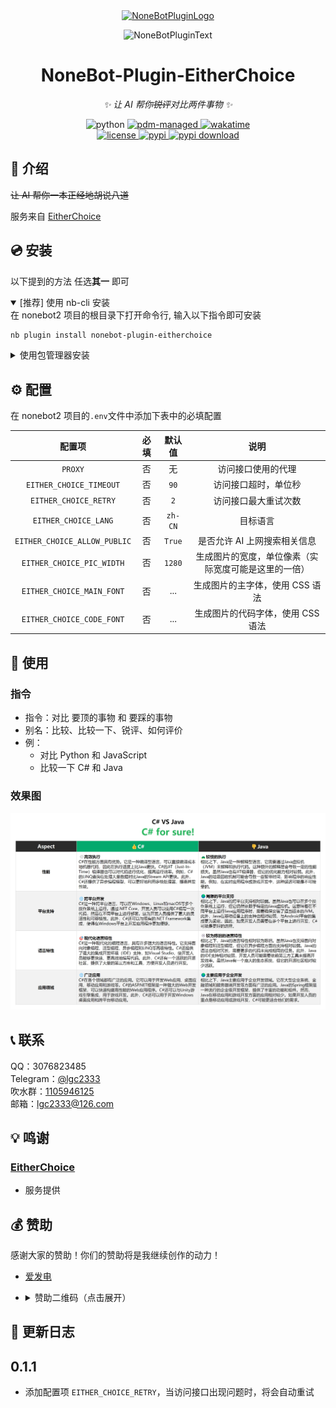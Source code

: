 <!-- markdownlint-disable MD031 MD033 MD036 MD041 -->

<div align="center">

<a href="https://v2.nonebot.dev/store">
  <img src="https://raw.githubusercontent.com/A-kirami/nonebot-plugin-template/resources/nbp_logo.png" width="180" height="180" alt="NoneBotPluginLogo">
</a>

<p>
  <img src="https://raw.githubusercontent.com/A-kirami/nonebot-plugin-template/resources/NoneBotPlugin.svg" width="240" alt="NoneBotPluginText">
</p>

# NoneBot-Plugin-EitherChoice

_✨ 让 AI 帮你~~锐评~~对比两件事物 ✨_

<img src="https://img.shields.io/badge/python-3.8+-blue.svg" alt="python">
<a href="https://pdm.fming.dev">
  <img src="https://img.shields.io/badge/pdm-managed-blueviolet" alt="pdm-managed">
</a>
<a href="https://wakatime.com/badge/user/b61b0f9a-f40b-4c82-bc51-0a75c67bfccf/project/aee0950c-6290-4b95-ab49-c0982bd7e27d">
  <img src="https://wakatime.com/badge/user/b61b0f9a-f40b-4c82-bc51-0a75c67bfccf/project/aee0950c-6290-4b95-ab49-c0982bd7e27d.svg" alt="wakatime">
</a>

<br />

<a href="./LICENSE">
  <img src="https://img.shields.io/github/license/lgc-NB2Dev/nonebot-plugin-eitherchoice.svg" alt="license">
</a>
<a href="https://pypi.python.org/pypi/nonebot-plugin-eitherchoice">
  <img src="https://img.shields.io/pypi/v/nonebot-plugin-eitherchoice.svg" alt="pypi">
</a>
<a href="https://pypi.python.org/pypi/nonebot-plugin-eitherchoice">
  <img src="https://img.shields.io/pypi/dm/nonebot-plugin-eitherchoice" alt="pypi download">
</a>

</div>

## 📖 介绍

~~让 AI 帮你一本正经地胡说八道~~

服务来自 [EitherChoice](https://eitherchoice.com/)

## 💿 安装

以下提到的方法 任选**其一** 即可

<details open>
<summary>[推荐] 使用 nb-cli 安装</summary>
在 nonebot2 项目的根目录下打开命令行, 输入以下指令即可安装

```bash
nb plugin install nonebot-plugin-eitherchoice
```

</details>

<details>
<summary>使用包管理器安装</summary>
在 nonebot2 项目的插件目录下, 打开命令行, 根据你使用的包管理器, 输入相应的安装命令

<details>
<summary>pip</summary>

```bash
pip install nonebot-plugin-eitherchoice
```

</details>
<details>
<summary>pdm</summary>

```bash
pdm add nonebot-plugin-eitherchoice
```

</details>
<details>
<summary>poetry</summary>

```bash
poetry add nonebot-plugin-eitherchoice
```

</details>
<details>
<summary>conda</summary>

```bash
conda install nonebot-plugin-eitherchoice
```

</details>

打开 nonebot2 项目根目录下的 `pyproject.toml` 文件, 在 `[tool.nonebot]` 部分的 `plugins` 项里追加写入

```toml
[tool.nonebot]
plugins = [
    # ...
    "nonebot_plugin_eitherchoice"
]
```

</details>

## ⚙️ 配置

在 nonebot2 项目的`.env`文件中添加下表中的必填配置

|            配置项            | 必填 | 默认值  |                         说明                         |
| :--------------------------: | :--: | :-----: | :--------------------------------------------------: |
|           `PROXY`            |  否  |   无    |                  访问接口使用的代理                  |
|   `EITHER_CHOICE_TIMEOUT`    |  否  |  `90`   |                 访问接口超时，单位秒                 |
|    `EITHER_CHOICE_RETRY`     |  否  |   `2`   |                 访问接口最大重试次数                 |
|     `EITHER_CHOICE_LANG`     |  否  | `zh-CN` |                       目标语言                       |
| `EITHER_CHOICE_ALLOW_PUBLIC` |  否  | `True`  |             是否允许 AI 上网搜索相关信息             |
|  `EITHER_CHOICE_PIC_WIDTH`   |  否  | `1280`  | 生成图片的宽度，单位像素（实际宽度可能是这里的一倍） |
|  `EITHER_CHOICE_MAIN_FONT`   |  否  |   ...   |           生成图片的主字体，使用 CSS 语法            |
|  `EITHER_CHOICE_CODE_FONT`   |  否  |   ...   |          生成图片的代码字体，使用 CSS 语法           |

## 🎉 使用

### 指令

- 指令：对比 要顶的事物 和 要踩的事物
- 别名：比较、比较一下、锐评、如何评价
- 例：
  - 对比 Python 和 JavaScript
  - 比较一下 C# 和 Java

### 效果图

![Alt text](https://raw.githubusercontent.com/lgc-NB2Dev/readme/main/eitherchoice/example.png)

## 📞 联系

QQ：3076823485  
Telegram：[@lgc2333](https://t.me/lgc2333)  
吹水群：[1105946125](https://jq.qq.com/?_wv=1027&k=Z3n1MpEp)  
邮箱：<lgc2333@126.com>

## 💡 鸣谢

### [EitherChoice](https://eitherchoice.com/)

- 服务提供

## 💰 赞助

感谢大家的赞助！你们的赞助将是我继续创作的动力！

- [爱发电](https://afdian.net/@lgc2333)
- <details>
    <summary>赞助二维码（点击展开）</summary>

  ![讨饭](https://raw.githubusercontent.com/lgc2333/ShigureBotMenu/master/src/imgs/sponsor.png)

  </details>

## 📝 更新日志

## 0.1.1

- 添加配置项 `EITHER_CHOICE_RETRY`，当访问接口出现问题时，将会自动重试
